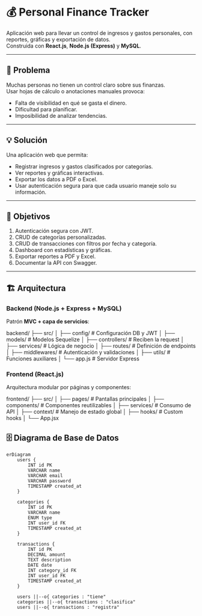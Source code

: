 # 💰 Personal Finance Tracker

Aplicación web para llevar un control de ingresos y gastos personales, con reportes, gráficas y exportación de datos.  
Construida con **React.js**, **Node.js (Express)** y **MySQL**.

---

## 🛑 Problema
Muchas personas no tienen un control claro sobre sus finanzas.  
Usar hojas de cálculo o anotaciones manuales provoca:
- Falta de visibilidad en qué se gasta el dinero.
- Dificultad para planificar.
- Imposibilidad de analizar tendencias.

---

## 💡 Solución
Una aplicación web que permita:
- Registrar ingresos y gastos clasificados por categorías.
- Ver reportes y gráficas interactivas.
- Exportar los datos a PDF o Excel.
- Usar autenticación segura para que cada usuario maneje solo su información.

---

## 🎯 Objetivos
1. Autenticación segura con JWT.
2. CRUD de categorías personalizadas.
3. CRUD de transacciones con filtros por fecha y categoría.
4. Dashboard con estadísticas y gráficas.
5. Exportar reportes a PDF y Excel.
6. Documentar la API con Swagger.

---

## 🏗 Arquitectura

### Backend (Node.js + Express + MySQL)
Patrón **MVC + capa de servicios**:

backend/
├── src/
│ ├── config/ # Configuración DB y JWT
│ ├── models/ # Modelos Sequelize
│ ├── controllers/ # Reciben la request
│ ├── services/ # Lógica de negocio
│ ├── routes/ # Definición de endpoints
│ ├── middlewares/ # Autenticación y validaciones
│ ├── utils/ # Funciones auxiliares
│ └── app.js # Servidor Express


### Frontend (React.js)
Arquitectura modular por páginas y componentes:

frontend/
├── src/
│ ├── pages/ # Pantallas principales
│ ├── components/ # Componentes reutilizables
│ ├── services/ # Consumo de API
│ ├── context/ # Manejo de estado global
│ ├── hooks/ # Custom hooks
│ └── App.jsx

## 🗄 Diagrama de Base de Datos

```mermaid
erDiagram
    users {
        INT id PK
        VARCHAR name
        VARCHAR email
        VARCHAR password
        TIMESTAMP created_at
    }

    categories {
        INT id PK
        VARCHAR name
        ENUM type
        INT user_id FK
        TIMESTAMP created_at
    }

    transactions {
        INT id PK
        DECIMAL amount
        TEXT description
        DATE date
        INT category_id FK
        INT user_id FK
        TIMESTAMP created_at
    }

    users ||--o{ categories : "tiene"
    categories ||--o{ transactions : "clasifica"
    users ||--o{ transactions : "registra"


